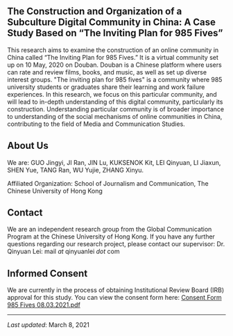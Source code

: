 ## The Construction and Organization of a Subculture Digital Community in China: A Case Study Based on “The Inviting Plan for 985 Fives”  

This research aims to examine the construction of an online community in China called “The Inviting Plan for 985 Fives.” It is a virtual community set up on 10 May, 2020 on Douban. Douban is a Chinese platform where users can rate and review films, books, and music, as well as set up diverse interest groups. "The inviting plan for 985 fives" is a community where 985 university students or graduates share their learning and work failure experiences. In this research, we focus on this particular community, and will lead to in-depth understanding of this digital community, particularly its construction. Understanding particular community is of broader importance to understanding of the social mechanisms of online communities in China, contributing to the field of Media and Communication Studies.

## About Us

We are: GUO Jingyi, JI Ran, JIN Lu, KUKSENOK Kit, LEI Qinyuan, LI Jiaxun, SHEN Yue, TANG Ran, WU Yujie, ZHANG Xinyu.

Affiliated Organization:  School of Journalism and Communication, The Chinese University of Hong Kong

## Contact

We are an independent research group from the Global Communication Program at the Chinese University of Hong Kong. If you have any further questions regarding our research project, please contact our supervisor: Dr. Qinyuan Lei: mail _at_ qinyuanlei _dot_ com 

## Informed Consent

We are currently in the process of obtaining Institutional Review Board (IRB) approval for this study. You can view the consent form here: [Consent Form 985 Fives 08.03.2021.pdf](https://github.com/dccc-rg/dccc-rg.github.io/files/6101799/Consent.Form.985.Fives.08.03.2021.pdf)

---

_Last updated_: March 8, 2021

